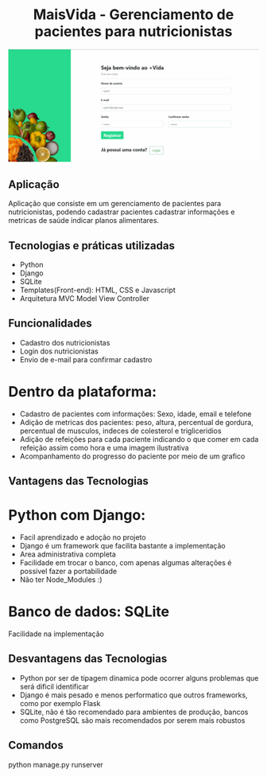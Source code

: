 <h1 align="center">
  MaisVida - Gerenciamento de pacientes para nutricionistas
</h1>

<img src="gifgithub/gifmaisvida.gif">

## Aplicação
Aplicação que consiste em um gerenciamento de pacientes para nutricionistas, podendo cadastrar pacientes cadastrar informações e metricas de saúde indicar planos alimentares.

## Tecnologias e práticas utilizadas
- Python 
- Django 
- SQLite
- Templates(Front-end): HTML, CSS e Javascript
- Arquitetura MVC Model View Controller

## Funcionalidades
- Cadastro dos nutricionistas
- Login dos nutricionistas
- Envio de e-mail para confirmar cadastro
# Dentro da plataforma:
- Cadastro de pacientes com informações:
 Sexo, idade, email e telefone
- Adição de metricas dos pacientes:
peso, altura, percentual de gordura, percentual de musculos, indeces de colesterol e trigliceridios
- Adição de refeições para cada paciente indicando o que comer em cada refeição assim como hora e uma imagem ilustrativa
- Acompanhamento do progresso do paciente por meio de um grafico

## Vantagens das Tecnologias
# Python com Django:
- Facil aprendizado e adoção no projeto
- Django é um framework que facilita bastante a implementação
- Area administrativa completa
- Facilidade em trocar o banco, com apenas algumas alterações é possivel fazer a portabilidade
- Não ter Node_Modules :)
# Banco de dados: SQLite
Facilidade na implementação

## Desvantagens das Tecnologias
- Python por ser de tipagem dinamica pode ocorrer alguns problemas que será dificil identificar
- Django é mais pesado e menos performatico que outros frameworks, como por exemplo Flask
- SQLite, não é tão recomendado para ambientes de produção, bancos como PostgreSQL são mais recomendados por serem mais robustos

## Comandos

python manage.py runserver
